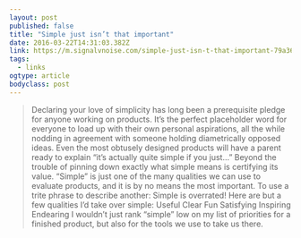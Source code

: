 ```yaml
---
layout: post 
published: false 
title: "Simple just isn’t that important" 
date: 2016-03-22T14:31:03.382Z 
link: https://m.signalvnoise.com/simple-just-isn-t-that-important-79a364937c47#.kj8m9jtzp 
tags:
  - links
ogtype: article 
bodyclass: post 
---
```


> Declaring your love of simplicity has long been a prerequisite pledge for anyone working on products. It’s the perfect placeholder word for everyone to load up with their own personal aspirations, all the while nodding in agreement with someone holding diametrically opposed ideas. Even the most obtusely designed products will have a parent ready to explain “it’s actually quite simple if you just…”
Beyond the trouble of pinning down exactly what simple means is certifying its value. “Simple” is just one of the many qualities we can use to evaluate products, and it is by no means the most important. To use a trite phrase to describe another: Simple is overrated!
Here are but a few qualities I’d take over simple:
Useful
Clear
Fun
Satisfying
Inspiring
Endearing
I wouldn’t just rank “simple” low on my list of priorities for a finished product, but also for the tools we use to take us there.